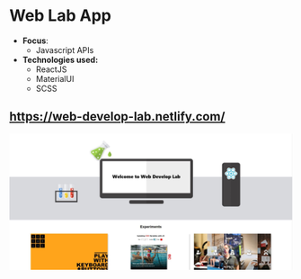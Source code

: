 # Web Lab App

* **Focus**: 
  * Javascript APIs
* **Technologies used:** 
  * ReactJS
  * MaterialUI
  * SCSS

## https://web-develop-lab.netlify.com/
![Website Preview](https://raw.githubusercontent.com/urosradosavljevic/web-develop-lab/master/app-preview.JPG)
